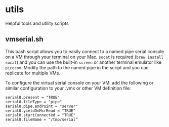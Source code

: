 # utils
Helpful tools and utility scripts

## vmserial.sh
This bash script allows you to easily connect to a named pipe serial console on a VM through your terminal on your Mac. `socat` is required (`brew install socat`) and you can use the built-in `screen` or another terminal emulator like `picocom`. Modify the path to the named pipe in the script and you can replicate for multiple VMs.

To configure the virtual serial console on your VM, add the following or similar configuration to your .vmx or other VM definition file:

```
serial0.present = "TRUE"
serial0.fileType = "pipe"
serial0.pipe.endPoint = "server"
serial0.yieldOnMsrRead = "TRUE"
serial0.startConnected = "TRUE"
serial0.fileName = "/tmp/serial”
```

